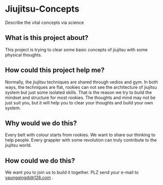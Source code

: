 # Jiujitsu-Concepts
Describe the vital concepts via science
## What is this project about?
This project is trying to clear some basic concepts of jiujitsu with some physical thoughts.
## How could this project help me?
Normally, the jiujitsu techniques are shared through vedios and gym. In both ways, the techniques are flat, rookies can not see the architecture of jiujitsu system but just some isolated skills. 
That is the reason we try to build the mindset and structure for most rookies. The thoughts and mind may not be just suit you, but it will help you to clear your thoughts and build your own system.
## Why would we do this?
Every belt with colour starts from rookies. We want to share our thinking to help people. Every grappler with some revolution can truly contribute to the jiujitsu world.
## How could we do this?
We want you to join us to build it together. PLZ send your e-mail to yaungqingdi@126.com .

